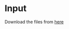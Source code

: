 # Input

Download the files from [here](https://www.kaggle.com/datasets/samuelcortinhas/cats-and-dogs-image-classification)
